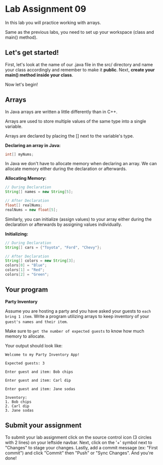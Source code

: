 # Lab Assignment 09

In this lab you will practice working with arrays.

Same as the previous labs, you need to set up your workspace (class and main() method).

## Let's get started!

First, let's look at the name of our .java file in the src/ directory and name your class accordingly and remember to make it **public**. Next, **create your main() method inside your class**.

Now let's begin!

## Arrays

In Java arrays are written a little differently than in C++.

Arrays are used to store multiple values of the same type into a single variable. 

Arrays are declared by placing the [] next to the variable's type.

**Declaring an array in Java:**
```java
int[] myNums;
```

In Java we don't have to allocate memory when declaring an array. We can allocate memory either during the declaration or afterwards.

**Allocating Memory:**
```java
// During Declaration
String[] names = new String[5];

// After Declaration
float[] realNums;
realNums = new float[5];
```

Similarly, you can initialize (assign values) to your array either during the declaration or afterwards by assigning values individually.

**Initializing:**
```java
// During Declaration
String[] cars = {"Toyota", "Ford", "Chevy"};

// After Declaration
String[] colors = new String[3];
colors[0] = "Blue";
colors[1] = "Red";
colors[2] = "Green";
```

## Your program

**Party Inventory**

Assume you are hosting a party and you have asked your guests to `each bring 1 item`. Write a program utilizing arrays to keep inventory of your `guest's names and their item`.

Make sure to `get the number of expected guests` to know how much memory to allocate.

Your output should look like:
```
Welcome to my Party Inventory App!

Expected guests: 3

Enter guest and item: Bob chips

Enter guest and item: Carl dip

Enter guest and item: Jane sodas

Inventory:
1. Bob chips
2. Carl dip
3. Jane sodas

```

## Submit your assignment

To submit your lab assignment click on the source control icon (3 circles with 2 lines) on your leftside navbar. Next, click on the '+' symbol next to "Changes" to stage your changes. Lastly, add a commit message (ex: "First commit") and click "Commit" then "Push" or "Sync Changes". And you're done!